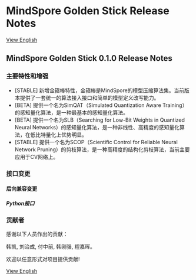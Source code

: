 # MindSpore Golden Stick Release Notes

[View English](./RELEASE.md)

## MindSpore Golden Stick 0.1.0 Release Notes

### 主要特性和增强

- [STABLE] 新增金箍棒特性，金箍棒是MindSpore的模型压缩算法集。当前版本提供了一套统一的算法接入接口和简单的模型定义改写能力。
- [BETA] 提供一个名为SimQAT（Simulated Quantization Aware Training）的感知量化算法，是一种最基本的感知量化算法。
- [BETA] 提供一个名为SLB（Searching for Low-Bit Weights in Quantized Neural Networks）的感知量化算法，是一种非线性、高精度的感知量化算法，在低比特量化上优势明显。
- [STABLE] 提供一个名为SCOP（Scientific Control for Reliable Neural Network Pruning）的剪枝算法，是一种高精度的结构化剪枝算法，当前主要应用于CV网络上。

### 接口变更

#### 后向兼容变更

##### Python接口

### 贡献者

感谢以下人员作出的贡献：

韩凯, 刘治成, 付中前, 韩刚强, 程嘉晖。

欢迎以任意形式对项目提供贡献!

[View English](./RELEASE_CN.md)
